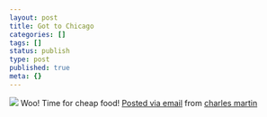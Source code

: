 ```yaml
---
layout: post
title: Got to Chicago
categories: []
tags: []
status: publish
type: post
published: true
meta: {}
---
```




[![](http://posterous.com/getfile/files.posterous.com/charlesmartin/XMKYzUYGndYM7ILCQOj4t9nbf9GWl3LDYVyMFKkMiEfeJtCNwQnFHnNKfZHl/photo.jpg.scaled.500.jpg)](http://posterous.com/getfile/files.posterous.com/charlesmartin/dHonkL0Go1skq9c5iQw412bZbgQY3LTsJPBl1kyNvGDSLObFP4h4nYyW7JB6/photo.jpg.scaled.1000.jpg) 
Woo! Time for cheap food! 
[Posted via email](http://posterous.com)  from 
[charles martin](http://charlesmartin.posterous.com/got-to-chicago)
